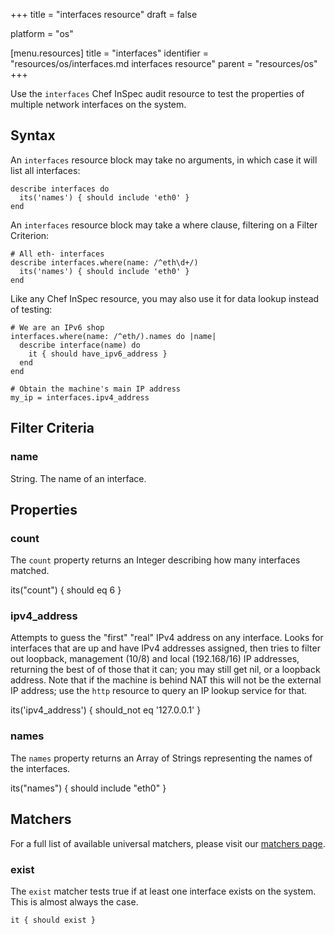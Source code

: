 +++
title = "interfaces resource"
draft = false

platform = "os"

[menu.resources]
    title = "interfaces"
    identifier = "resources/os/interfaces.md interfaces resource"
    parent = "resources/os"
+++

Use the `interfaces` Chef InSpec audit resource to test the properties of multiple network interfaces on the system.

## Syntax

An `interfaces` resource block may take no arguments, in which case it will list all interfaces:

    describe interfaces do
      its('names') { should include 'eth0' }
    end

An `interfaces` resource block may take a where clause, filtering on a Filter Criterion:

    # All eth- interfaces
    describe interfaces.where(name: /^eth\d+/)
      its('names') { should include 'eth0' }
    end

Like any Chef InSpec resource, you may also use it for data lookup instead of testing:

    # We are an IPv6 shop
    interfaces.where(name: /^eth/).names do |name|
      describe interface(name) do
        it { should have_ipv6_address }
      end
    end

    # Obtain the machine's main IP address
    my_ip = interfaces.ipv4_address

## Filter Criteria

### name

String. The name of an interface.

## Properties

### count

The `count` property returns an Integer describing how many interfaces matched.

  its("count") { should eq 6 }

### ipv4_address

Attempts to guess the "first" "real" IPv4 address on any interface. Looks for interfaces that are up and have IPv4 addresses assigned, then tries to filter out loopback, management (10/8) and local (192.168/16) IP addresses, returning the best of of those that it can; you may still get nil, or a loopback address.  Note that if the machine is behind NAT this will not be the external IP address; use the `http` resource to query an IP lookup service for that.

  its('ipv4_address') { should_not eq '127.0.0.1' }

### names

The `names` property returns an Array of Strings representing the names of the interfaces.

  its("names") { should include "eth0" }

## Matchers

For a full list of available universal matchers, please visit our [matchers page](/reference/matchers/).

### exist

The `exist` matcher tests true if at least one interface exists on the system. This is almost always the case.

    it { should exist }
